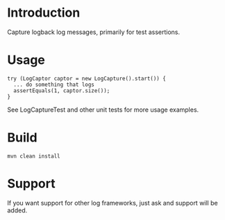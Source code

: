 # Introduction

Capture logback log messages, primarily for test assertions.

# Usage

```
try (LogCaptor captor = new LogCapture().start()) {
  ... do something that logs
  assertEquals(1, captor.size());
}
```

See LogCaptureTest and other unit tests for more usage examples.

# Build

    mvn clean install

# Support

If you want support for other log frameworks, just ask and support will be added.